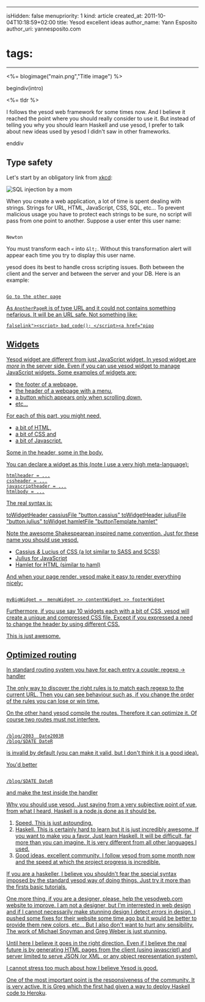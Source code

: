 -----
isHidden:       false
menupriority:   1
kind:           article
created_at:     2011-10-04T10:18:59+02:00
title: Yesod excellent ideas
author_name: Yann Esposito
author_uri: yannesposito.com
# tags:
-----
<%= blogimage("main.png","Title image") %>

begindiv(intro)

<%= tldr %>


I follows the yesod web framework for some times now. And I believe it reached the point where you should really consider to use it. But instead of telling you why you should learn Haskell and use yesod, I prefer to talk about new ideas used by yesod I didn't saw in other frameworks.

enddiv

## Type safety
   
Let's start by an obligatory link from [xkcd](http://xkcd.com):

   ![SQL injection by a mom](http://imgs.xkcd.com/comics/exploits_of_a_mom.png)

When you create a web application, a lot of time is spent dealing with strings.
Strings for URL, HTML, JavaScript, CSS, SQL, etc...
To prevent malicious usage you have to protect each strings to be sure, no script will pass from one point to another.
Suppose a user enter this user name:

<code class="javascript">
Newton<script>alert("An apple fall")</script>
</code>

You must transform each `<` into `&lt;`.
Without this transformation alert will appear each time you try to display this user name.

yesod does its best to handle cross scripting issues. Both between the client and the server and between the server and your DB.
Here is an example:

<code class="html"> 
<a href=@[AnotherPageR]>Go to the other page
</code>

As `AnotherPageR` is of type URL and it could not contains something nefarious.
It will be an URL safe. Not something like:

    falselink"><script> bad_code(); </script><a href="pipo

## Widgets

Yesod widget are different from just JavaScript widget.
In yesod widget are _more_ in the server side. Even if you can use yesod widget to manage JavaScript widgets.
Some examples of widgets are:

- the footer of a webpage,
- the header of a webpage with a menu,
- a button which appears only when scrolling down, 
- etc...

For each of this part, you might need, 

- a bit of HTML, 
- a bit of CSS and 
- a bit of Javascript.

Some in the header, some in the body.

You can declare a widget as this (note I use a very high meta-language):

    htmlheader = ...
    cssheader = ...
    javascriptheader = ...
    htmlbody = ...

The real syntax is:

toWidgetHeader cassiusFile "button.cassius"
toWidgetHeader juliusFile "button.julius"
toWidget hamletFile "buttonTemplate.hamlet"

Note the awesome Shakespearean inspired name convention. Just for these name you should use yesod.

- Cassius _&_ Lucius of CSS (a lot similar to SASS and SCSS)
- Julius for JavaScript
- Hamlet for HTML (similar to haml)

And when your page render, yesod make it easy to render everything nicely:

<code class="haskell">
myBigWidget =  menuWidget >> contentWidget >> footerWidget
</code>

Furthermore, if you use say 10 widgets each with a bit of CSS, yesod will create a unique and compressed CSS file. Except if you expressed a need to change the header by using different CSS. 

This is just awesome.

## Optimized routing

In standard routing system you have for each entry a couple: regexp -> handler

The only way to discover the right rules is to match each regexp to the current URL. Then you can see behaviour such as, if you change the order of the rules you can lose or win time.

On the other hand yesod compile the routes. Therefore it can optimize it.
Of course two routes must not interfere.

<code class="html">
/blog/2003  Date2003R
/blog/$DATE DateR
</code>

is invalid by default (you can make it valid, but I don't think it is a good idea).

You'd better

<code class="html">
/blog/$DATE DateR
</code>

and make the test inside the handler

Why you should use yesod. Just saying from a very subjective point of vue, from what I heard, Haskell is a node.js done as it should be.

1. Speed. This is just astounding.
2. Haskell. This is certainly hard to learn but it is just incredibly awesome. If you want to make you a favor. Just learn Haskell. It will be difficult, far more than you can imagine. It is very different from all other languages I used.
3. Good ideas, excellent community. I follow yesod from some month now and the speed at which the project progress is incredible.

If you are a haskeller, I believe you shouldn't fear the special syntax imposed by the standard yesod way of doing things.
Just try it more than the firsts basic tutorials. 

One more thing, if you are a designer, please, help the yesodweb.com website to improve. 
I am not a designer, but I'm interrested in web design and if I cannot necessarily make stunning design I detect _errors_ in design. 
I pushed some fixes for their website some time ago but it would be better to provide them new colors, etc...
But I also don't want to hurt any sensibility.
The work of Michael Snoyman and Greg Weber is just stunning.

  Until here I believe it goes in the right direction. Even if I believe the real future is by generating HTML pages from the client (using javascript) and server limited to serve JSON (or XML, or any object representation system).

  I cannot stress too much about how I believe Yesod is good.

  One of the most important point is the responsiveness of the community. It is very active. It is Greg which the first had given a way to [deploy Haskell code to Heroku](http://www.yesodweb.com/blog/2011/07/haskell-on-heroku).
